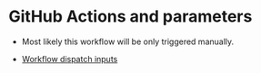 # GitHub Actions and parameters

* Most likely this workflow will be only triggered manually.

* [Workflow dispatch inputs](https://docs.github.com/en/actions/using-workflows/workflow-syntax-for-github-actions#onworkflow_dispatchinputs)
